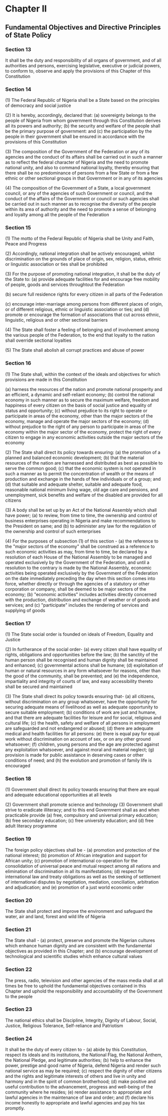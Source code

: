 # Chapter II

## Fundamental Objectives and Directive Principles of State Policy

### Section 13

 It shall be the duty and responsibility of all organs of government, and of all authorities and persons, exercising legislative, executive or judicial powers, to conform to, observe and apply the provisions of this Chapter of this Constitution

### Section 14

(1) The Federal Republic of Nigeria shall be a State based on the principles of democracy and social justice

(2) It is hereby, accordingly, declared that: (a) sovereignty belongs to the people of Nigeria from whom government through this Constitution derives all its powers and authority; (b) the security and welfare of the people shall be the primary purpose of government: and (c) the participation by the people in their government shall be ensured in accordance with the provisions of this Constitution

(3) The composition of the Government of the Federation or any of its agencies and the conduct of its affairs shall be carried out in such a manner as to reflect the federal character of Nigeria and the need to promote national unity, and also to command national loyalty, thereby ensuring that there shall be no predominance of persons from a few State or from a few ethnic or other sectional groups in that Government or in any of its agencies

(4) The composition of the Government of a State, a local government council, or any of the agencies of such Government or council, and the conduct of the affairs of the Government or council or such agencies shall be carried out in such manner as to recognise the diversity of the people within its area of authority and the need to promote a sense of belonging and loyalty among all the people of the Federation

### Section 15

(1) The motto of the Federal Republic of Nigeria shall be Unity and Faith, Peace and Progress

(2) Accordingly, national integration shall be actively encouraged, whilst discrimination on the grounds of place of origin, sex, religion, status, ethnic or linguistic association or ties shall be prohibited

(3) For the purpose of promoting national integration, it shall be the duty of the State to: (a) provide adequate facilities for and encourage free mobility of people, goods and services throughtout the Federation

(b) secure full residence rights for every citizen in all parts of the Federation

(c) encourage inter-marriage among persons from different places of origin, or of different religious, ethnic or linguistic association or ties; and (d) promote or encourage the formation of associations that cut across ethnic, linguistic, religious and or other sectional barriers

(4) The State shall foster a feeling of belonging and of involvement among the various people of the Federation, to the end that loyalty to the nation shall override sectional loyalties

(5) The State shall abolish all corrupt practices and abuse of power

### Section 16

(1) The State shall, within the context of the ideals and objectives for which provisions are made in this Constitution

(a) harness the resources of the nation and promote national prosperity and an efficient, a dynamic and self-reliant economy; (b) control the national economy in such manner as to secure the maximum welfare, freedom and happiness of every citizen on the basis of social justice and equality of status and opportunity; (c) without prejudice to its right to operate or participate in areas of the economy, other than the major sectors of the economy, manage and operate the major sectors of the economy; (d) without prejudice to the right of any person to participate in areas of the economy within the major sector of the economy, protect the right of every citizen to engage in any economic activities outside the major sectors of the economy

(2) The State shall direct its policy towards ensuring: (a) the promotion of a planned and balanced economic development; (b) that the material resources of the nation are harnessed and distributed as best as possible to serve the common good; (c) that the economic system is not operated in such a manner as to permit the concentration of wealth or the means of production and exchange in the hands of few individuals or of a group; and (d) that suitable and adequate shelter, suitable and adequate food, reasonable national minimum living wage, old age care and pensions, and unemployment, sick benefits and welfare of the disabled are provided for all citizens

(3) A body shall be set up by an Act of the National Assembly which shall have power; (a) to review, from time to time, the ownership and control of business enterprises operating in Nigeria and make recommendations to the President on same; and (b) to administer any law for the regulation of the ownership and control of such enterprises

(4) For the purposes of subsection (1) of this section - (a) the reference to the "major sectors of the economy" shall be construed as a reference to such economic activities as may, from time to time, be declared by a resolution of each House of the National Assembly to be managed and operated exclusively by the Government of the Federation, and until a resolution to the contrary is made by the National Assembly, economic activities being operated exclusively by the Government of the Federation on the date immediately preceding the day when this section comes into force, whether directly or through the agencies of a statutory or other corporation or company, shall be deemed to be major sectors of the economy; (b) "economic activities" includes activities directly concerned with the production, distribution and exchange of weather or of goods and services; and (c) "participate" includes the rendering of services and supplying of goods

### Section 17

(1) The State social order is founded on ideals of Freedom, Equality and Justice

(2) In furtherance of the social order- (a) every citizen shall have equality of rights, obligations and opportunities before the law; (b) the sanctity of the human person shall be recognised and human dignity shall be maintained and enhanced; (c) governmental actions shall be humane; (d) exploitation of human or natural resources in any form whatsoever for reasons, other than the good of the community, shall be prevented; and (e) the independence, impartiality and integrity of courts of law, and easy accessibility thereto shall be secured and maintained

(3) The State shall direct its policy towards ensuring that- (a) all citizens, without discrimination on any group whatsoever, have the opportunity for securing adequate means of livelihood as well as adequate opportunity to secure suitable employment; (b) conditions of work are just and humane, and that there are adequate facilities for leisure and for social, religious and cultural life; (c) the health, safety and welfare of all persons in employment are safeguarded and not endangered or abused; (d) there are adequate medical and health facilities for all persons: (e) there is equal pay for equal work without discrimination on account of sex, or on any other ground whatsoever; (f) children, young persons and the age are protected against any exploitation whatsoever, and against moral and material neglect; (g) provision is made for public assistance in deserving cases or other conditions of need; and (h) the evolution and promotion of family life is encouraged

### Section 18

(1) Government shall direct its policy towards ensuring that there are equal and adequate educational opportunities at all levels

(2) Government shall promote science and technology (3) Government shall strive to eradicate illiteracy; and to this end Government shall as and when practicable provide (a) free, compulsory and universal primary education; (b) free secondary education; (c) free university education; and (d) free adult literacy programme

### Section 19

The foreign policy objectives shall be - (a) promotion and protection of the national interest; (b) promotion of African integration and support for African unity; (c) promotion of international co-operation for the consolidation of universal peace and mutual respect among all nations and elimination of discrimination in all its manifestations; (d) respect for international law and treaty obligations as well as the seeking of settlement of international disputes by negotiation, mediation, conciliation, arbitration and adjudication; and (e) promotion of a just world economic order

### Section 20

The State shall protect and improve the environment and safeguard the water, air and land, forest and wild life of Nigeria

### Section 21

The State shall - (a) protect, preserve and promote the Nigerian cultures which enhance human dignity and are consistent with the fundamental objectives as provided in this Chapter; and (b) encourage development of technological and scientific studies which enhance cultural values

### Section 22

The press, radio, television and other agencies of the mass media shall at all times be free to uphold the fundamental objectives contained in this Chapter and uphold the responsibility and accountability of the Government to the people

### Section 23

The national ethics shall be Discipline, Integrity, Dignity of Labour, Social, Justice, Religious Tolerance, Self-reliance and Patriotism

### Section 24

It shall be the duty of every citizen to - (a) abide by this Constitution, respect its ideals and its institutions, the National Flag, the National Anthem, the National Pledge, and legitimate authorities; (b) help to enhance the power, prestige and good name of Nigeria, defend Nigeria and render such national service as may be required; (c) respect the dignity of other citizens and the rights and legitimate interests of others and live in unity and harmony and in the spirit of common brotherhood; (d) make positive and useful contribution to the advancement, progress and well-being of the community where he resides; (e) render assistance to appropriate and lawful agencies in the maintenance of law and order; and (f) declare his income honestly to appropriate and lawful agencies and pay his tax promptly.